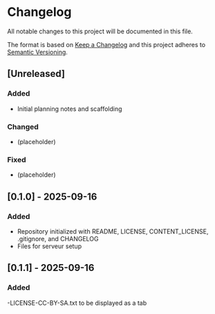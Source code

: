 # Changelog
All notable changes to this project will be documented in this file.

The format is based on [Keep a Changelog](https://keepachangelog.com/en/1.1.0/)
and this project adheres to [Semantic Versioning](https://semver.org/spec/v2.0.0.html).

## [Unreleased]
### Added
- Initial planning notes and scaffolding

### Changed
- (placeholder)

### Fixed
- (placeholder)

## [0.1.0] - 2025-09-16
### Added
- Repository initialized with README, LICENSE, CONTENT_LICENSE, .gitignore, and CHANGELOG
- Files for serveur setup

## [0.1.1] - 2025-09-16
### Added
-LICENSE-CC-BY-SA.txt to be displayed as a tab